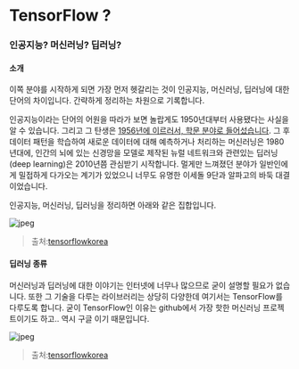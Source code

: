 # TensorFlow ?
### 인공지능? 머신러닝? 딥러닝? 

#### 소개
이쪽 분야를 시작하게 되면 가장 먼저 헷갈리는 것이 인공지능, 머신러닝, 딥러닝에 대한 단어의 차이입니다. 간략하게 정리하는 차원으로 기록합니다.

인공지능이라는 단어의 어원을 따라가 보면 놀랍게도 1950년대부터 사용됐다는 사실을 알 수 있습니다. 그리고 그 탄생은 [1956년에 이르러서, 학문 분야로 들어섰습니다](https://ko.wikipedia.org/wiki/%EC%9D%B8%EA%B3%B5%EC%A7%80%EB%8A%A5#.EC.9D.B8.EA.B3.B5.EC.A7.80.EB.8A.A5.EC.9D.98_.ED.83.84.EC.83.9D.281952-1956.29). 그 후 데이터 패턴을 학습하여 새로운 데이터에 대해 예측하거나 처리하는 머신러닝은 1980년대에, 인간의 뇌에 있는 신경망을 모델로 제작된 뉴럴 네트워크와 관련있는 딥러닝(deep learning)은 2010년쯤 관심받기 시작합니다. 멀게만 느껴졌던 분야가 일반인에게 밀접하게 다가오는 계기가 있었으니 너무도 유명한 이세돌 9단과 알파고의 바둑 대결이었습니다. 

인공지능, 머신러닝, 딥러닝을 정리하면 아래와 같은 집합입니다.

![jpeg](https://tensorflowkorea.files.wordpress.com/2016/08/ai-ml-dl.jpg?w=359&h=305)
> 출처:[tensorflowkorea](https://tensorflowkorea.wordpress.com/%ED%95%B4%EC%BB%A4%EC%97%90%EA%B2%8C-%EC%A0%84%ED%95%B4%EB%93%A4%EC%9D%80-%EB%A8%B8%EC%8B%A0%EB%9F%AC%EB%8B%9D-1/)

#### 딥러닝 종류 
머신러닝과 딥러닝에 대한 이야기는 인터넷에 너무나 많으므로 굳이 설명할 필요가 없습니다. 또한 그 기술을 다루는 라이브러리는 상당히 다양한데 여기서는 TensorFlow를 다루도록 합니다. 굳이 TensorFlow인 이유는 github에서 가장 핫한 머신러닝 프로젝트이기도 하고.. 역시 구글 이기 때문입니다. 

![jpeg](https://tensorflowkorea.files.wordpress.com/2016/05/comparison_of_deep_learning_package.png)
> 출처:[tensorflowkorea](https://tensorflowkorea.wordpress.com/2016/05/21/%EB%94%A5%EB%9F%AC%EB%8B%9D-%ED%8C%A8%ED%82%A4%EC%A7%80-%EB%B9%84%EA%B5%90/)
